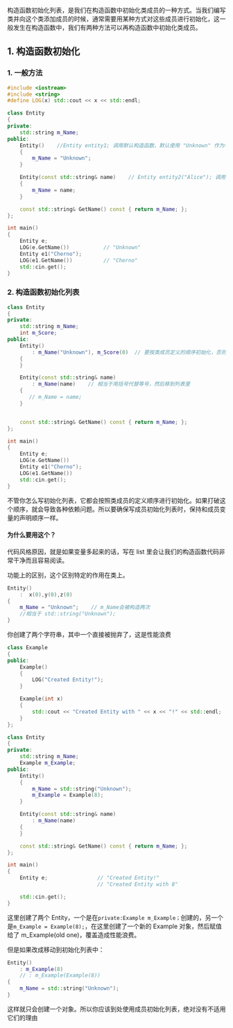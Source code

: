 构造函数初始化列表，是我们在构造函数中初始化类成员的一种方式。当我们编写类并向这个类添加成员的时候，通常需要用某种方式对这些成员进行初始化，这一般发生在构造函数中，我们有两种方法可以再构造函数中初始化类成员。

## 1. 构造函数初始化

### 1. 一般方法

```cpp
#include <iostream>
#include <string>
#define LOG(x) std::cout << x << std::endl;

class Entity
{
private:
	std::string m_Name;
public:
	Entity()    //Entity entity1; 调用默认构造函数，默认使用 "Unknown" 作为名称
	{
		m_Name = "Unknown";
	}

	Entity(const std::string& name)    // Entity entity2("Alice"); 调用带参数构造函数，使用 "Alice" 作为名称
	{
		m_Name = name;
	}

	const std::string& GetName() const { return m_Name; };
};

int main()
{
	Entity e;
	LOG(e.GetName())           // "Unknown"
	Entity e1("Cherno");
	LOG(e1.GetName())          // "Cherno"
	std::cin.get();
}
```

### 2. 构造函数初始化列表

```cpp
class Entity
{
private:
	std::string m_Name;
	int m_Score;
public:
	Entity()
		: m_Name("Unknown"), m_Score(0)  // 要按类成员定义的顺序初始化，否则编译器可能警告
	{
	}

	Entity(const std::string& name)
		: m_Name(name)    // 相当于用括号代替等号，然后移到列表里
	{
	   // m_Name = name;
	}


	const std::string& GetName() const { return m_Name; };
};

int main()
{
	Entity e;
	LOG(e.GetName())
	Entity e1("Cherno");
	LOG(e1.GetName())
	std::cin.get();
}
```

不管你怎么写初始化列表，它都会按照类成员的定义顺序进行初始化。如果打破这个顺序，就会导致各种依赖问题。所以要确保写成员初始化列表时，保持和成员变量的声明顺序一样。

#### 为什么要用这个？

代码风格原因，就是如果变量多起来的话，写在 list 里会让我们的构造函数代码非常干净而且容易阅读。

功能上的区别，这个区别特定的作用在类上。

```cpp
Entity()
	:  x(0),y(0),z(0)
{
	m_Name = "Unknown";    // m_Name会被构造两次
	//相当于 std::string("Unknown");
}
```

你创建了两个字符串，其中一个直接被抛弃了，这是性能浪费

```cpp
class Example
{
public:
	Example()
	{
		LOG("Created Entity!");
	}

	Example(int x)
	{
		std::cout << "Created Entity with " << x << "!" << std::endl;
	}
};

class Entity
{
private:
	std::string m_Name;
	Example m_Example;
public:
	Entity()
	{
		m_Name = std::string("Unknown");
		m_Example = Example(8);
	}

	Entity(const std::string& name)
		: m_Name(name)
	{
	}

	const std::string& GetName() const { return m_Name; };
};

int main()
{
	Entity e;                // "Created Entity!"
                             // "Created Entity with 8"

	std::cin.get();
}
```

这里创建了两个 Entity，一个是在`private:Example m_Example；`创建的，另一个是`m_Example = Example(8);`，在这里创建了一个新的 Example 对象，然后赋值给了 m_Example(old one)，覆盖造成性能浪费。

但是如果改成移动到初始化列表中：

```cpp
Entity()
	: m_Example(8)
	// : m_Example(Example(8))
{
	m_Name = std::string("Unknown");
}
```

这样就只会创建一个对象。所以你应该到处使用成员初始化列表，绝对没有不适用它们的理由
